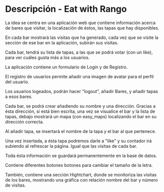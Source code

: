 # Descripción - Eat with Rango

La idea se centra en una aplicación web que contiene información acerca de bares que visitar, la localización de éstos, las tapas que hay disponibles.

En cada bar mostrará las visitas que ha generado, cada vez que se visite la sección de ese bar en la aplicación, subirán sus visitas.

Cada bar, tendrá su lista de tapas, a las que se podrá votar (con un like), para ver cuáles gusta más a los usuarios.

La aplicación contiene un formulario de Login y de Registro.

El registro de usuarios permite añadir una imagen de avatar para el perfil del usuario.

Los usuarios logeados, podrán hacer "logout", añadir Bares, y añadir tapas a esos bares.

Cada bar, se podrá crear añadiendo su nombre y una dirección.
Gracias a ésta dirección, si está bien escrita, una vez se visualice el bar y la lista de tapas, debajo mostrará un mapa (con easy_maps) localizando el bar en su dirección correcta.

Al añadir tapa, se insertará el nombre de la tapa y el bar al que pertenece.

Una vez insertada, a ésta tapa podremos darle a "like" y su contador irá subiendo al refrescar la página. Igual que las visitas de cada bar.

Toda ésta información se guardará permanentemente en la base de datos.

Contiene diferentes botones botones para cambiar el tamaño de la letra.

También, contiene una sección Hightchart, donde se monitoriza las visitas de los bares, mostrando una gráfica con relación nombre del bar y número de visitas.
